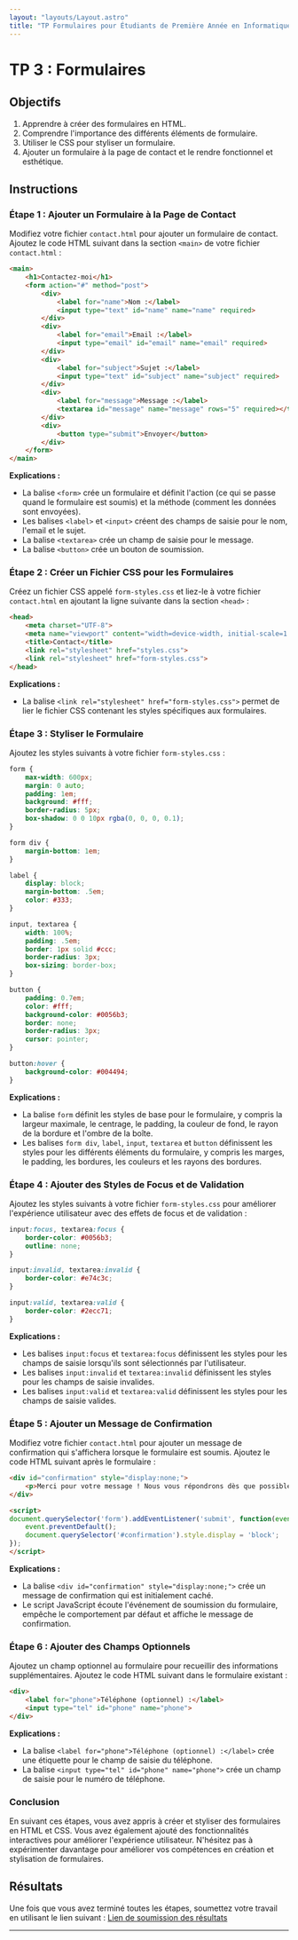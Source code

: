 ```yaml
---
layout: "layouts/Layout.astro"
title: "TP Formulaires pour Étudiants de Première Année en Informatique"
---
```


# TP 3 : Formulaires 

## Objectifs

1. Apprendre à créer des formulaires en HTML.
2. Comprendre l'importance des différents éléments de formulaire.
3. Utiliser le CSS pour styliser un formulaire.
4. Ajouter un formulaire à la page de contact et le rendre fonctionnel et esthétique.

## Instructions

### Étape 1 : Ajouter un Formulaire à la Page de Contact

Modifiez votre fichier `contact.html` pour ajouter un formulaire de contact. Ajoutez le code HTML suivant dans la section `<main>` de votre fichier `contact.html` :

```html
<main>
    <h1>Contactez-moi</h1>
    <form action="#" method="post">
        <div>
            <label for="name">Nom :</label>
            <input type="text" id="name" name="name" required>
        </div>
        <div>
            <label for="email">Email :</label>
            <input type="email" id="email" name="email" required>
        </div>
        <div>
            <label for="subject">Sujet :</label>
            <input type="text" id="subject" name="subject" required>
        </div>
        <div>
            <label for="message">Message :</label>
            <textarea id="message" name="message" rows="5" required></textarea>
        </div>
        <div>
            <button type="submit">Envoyer</button>
        </div>
    </form>
</main>
```

**Explications :**
- La balise `<form>` crée un formulaire et définit l'action (ce qui se passe quand le formulaire est soumis) et la méthode (comment les données sont envoyées).
- Les balises `<label>` et `<input>` créent des champs de saisie pour le nom, l'email et le sujet.
- La balise `<textarea>` crée un champ de saisie pour le message.
- La balise `<button>` crée un bouton de soumission.

### Étape 2 : Créer un Fichier CSS pour les Formulaires

Créez un fichier CSS appelé `form-styles.css` et liez-le à votre fichier `contact.html` en ajoutant la ligne suivante dans la section `<head>` :

```html
<head>
    <meta charset="UTF-8">
    <meta name="viewport" content="width=device-width, initial-scale=1.0">
    <title>Contact</title>
    <link rel="stylesheet" href="styles.css">
    <link rel="stylesheet" href="form-styles.css">
</head>
```

**Explications :**
- La balise `<link rel="stylesheet" href="form-styles.css">` permet de lier le fichier CSS contenant les styles spécifiques aux formulaires.

### Étape 3 : Styliser le Formulaire

Ajoutez les styles suivants à votre fichier `form-styles.css` :

```css
form {
    max-width: 600px;
    margin: 0 auto;
    padding: 1em;
    background: #fff;
    border-radius: 5px;
    box-shadow: 0 0 10px rgba(0, 0, 0, 0.1);
}

form div {
    margin-bottom: 1em;
}

label {
    display: block;
    margin-bottom: .5em;
    color: #333;
}

input, textarea {
    width: 100%;
    padding: .5em;
    border: 1px solid #ccc;
    border-radius: 3px;
    box-sizing: border-box;
}

button {
    padding: 0.7em;
    color: #fff;
    background-color: #0056b3;
    border: none;
    border-radius: 3px;
    cursor: pointer;
}

button:hover {
    background-color: #004494;
}
```

**Explications :**
- La balise `form` définit les styles de base pour le formulaire, y compris la largeur maximale, le centrage, le padding, la couleur de fond, le rayon de la bordure et l'ombre de la boîte.
- Les balises `form div`, `label`, `input`, `textarea` et `button` définissent les styles pour les différents éléments du formulaire, y compris les marges, le padding, les bordures, les couleurs et les rayons des bordures.

### Étape 4 : Ajouter des Styles de Focus et de Validation

Ajoutez les styles suivants à votre fichier `form-styles.css` pour améliorer l'expérience utilisateur avec des effets de focus et de validation :

```css
input:focus, textarea:focus {
    border-color: #0056b3;
    outline: none;
}

input:invalid, textarea:invalid {
    border-color: #e74c3c;
}

input:valid, textarea:valid {
    border-color: #2ecc71;
}
```

**Explications :**
- Les balises `input:focus` et `textarea:focus` définissent les styles pour les champs de saisie lorsqu'ils sont sélectionnés par l'utilisateur.
- Les balises `input:invalid` et `textarea:invalid` définissent les styles pour les champs de saisie invalides.
- Les balises `input:valid` et `textarea:valid` définissent les styles pour les champs de saisie valides.

### Étape 5 : Ajouter un Message de Confirmation

Modifiez votre fichier `contact.html` pour ajouter un message de confirmation qui s'affichera lorsque le formulaire est soumis. Ajoutez le code HTML suivant après le formulaire :

```html
<div id="confirmation" style="display:none;">
    <p>Merci pour votre message ! Nous vous répondrons dès que possible.</p>
</div>

<script>
document.querySelector('form').addEventListener('submit', function(event) {
    event.preventDefault();
    document.querySelector('#confirmation').style.display = 'block';
});
</script>
```

**Explications :**
- La balise `<div id="confirmation" style="display:none;">` crée un message de confirmation qui est initialement caché.
- Le script JavaScript écoute l'événement de soumission du formulaire, empêche le comportement par défaut et affiche le message de confirmation.

### Étape 6 : Ajouter des Champs Optionnels

Ajoutez un champ optionnel au formulaire pour recueillir des informations supplémentaires. Ajoutez le code HTML suivant dans le formulaire existant :

```html
<div>
    <label for="phone">Téléphone (optionnel) :</label>
    <input type="tel" id="phone" name="phone">
</div>
```

**Explications :**
- La balise `<label for="phone">Téléphone (optionnel) :</label>` crée une étiquette pour le champ de saisie du téléphone.
- La balise `<input type="tel" id="phone" name="phone">` crée un champ de saisie pour le numéro de téléphone.

### Conclusion

En suivant ces étapes, vous avez appris à créer et styliser des formulaires en HTML et CSS. Vous avez également ajouté des fonctionnalités interactives pour améliorer l'expérience utilisateur. N'hésitez pas à expérimenter davantage pour améliorer vos compétences en création et stylisation de formulaires.

## Résultats

Une fois que vous avez terminé toutes les étapes, soumettez votre travail en utilisant le lien suivant : [Lien de soumission des résultats](#)

---
